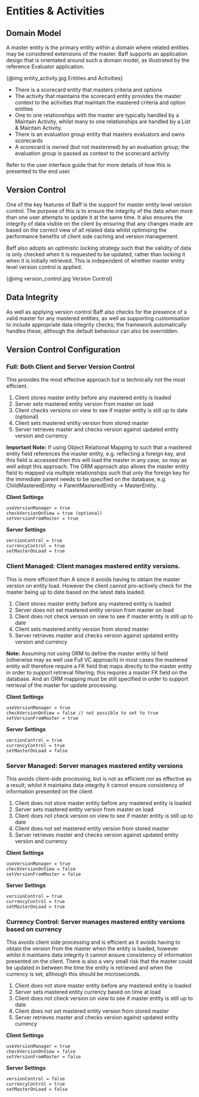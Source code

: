 # Entities & Activities

## Domain Model

A master entity is the primary entity within a domain where related entities may be considered
extensions of the master.  Baff supports an application design that is orientated around such a 
domain model, as illustrated by the reference Evaluator application. 

{@img entity_activity.jpg Entities and Activities}
   
+  There is a scorecard entity that masters criteria and options
+  The activity that maintains the scorecard entity provides the master context to the activities that
maintain the mastered criteria and option entities
+  One to one relationships with the master are typically handled by a Maintain Activity, whilst many to
one relationships are handled by a List & Maintain Activity. 
+  There is an evaluation group entity that masters evaluators and owns scorecards
+  A scorecard is owned (but not masterered) by an evaluation group; the evaluation group is passed as
context to the scorecard activity

Refer to the user interface guide that for more details of how this is presented to the end user.  

## Version Control

One of the key features of Baff is the support for master entity level version control.  The purpose of 
this is to ensure the integrity of the data when more than one user attempts to update it at the same 
time.  It also ensures the integrity of data visible on the client by ensuring that any changes made are 
based on the correct view of all related data whilst optimising the performance benefits of client side 
caching and version management.

Baff also adopts an optimistic locking strategy such that the validity of data is only checked when it is
requested to be updated, rather than locking it when it is initially retrieved.  This is independent of
whether master entity level version control is applied.

{@img version_control.jpg  Version Control}

## Data Integrity

As well as applying version control Baff also checks for the presence of a valid master for any mastered
entities, as well as supporting customisation to include appropriate data integrity checks; the framework
automatically handles these, although the default behaviour can also be overridden.  

## Version Control Configuration

### Full: Both Client and Server Version Control
This provides the most effective approach but is technically not the most efficient.

1.  Client stores master entity before any mastered entity is loaded
2.  Server sets mastered entity version from master on load
3.  Client checks versions on view to see if master entity is still up to date (optional)
4.  Client sets mastered entity version from stored master
5.  Server retrieves master and checks version against updated entity version and currency

**Important Note:** If using Object Relational Mapping to such that a mastered entity field references the master
entity, e.g. reflecting a foreign key, and this field is accessed then this will load the master in any case, so may
as well adopt this approach.  The ORM approach also allows the master entity field to mapped via multiple relationships 
such that only the foreign key for the immediate parent needs to be specified on the database, e.g.
ChildMasteredEntity -> ParentMasteredEntity -> MasterEntity.

**Client Settings** 

    useVersionManager = true
    checkVersionOnView = true (optional)
    setVersionFromMaster = true

**Server Settings**

    versionControl = true
    currencyControl = true
    setMasterOnLoad = true


### Client Managed: Client manages mastered entity versions.
This is more efficient than A since it avoids having to obtain the master version on entity load.  However the client
cannot pro-actively check for the master being up to date based on the latest data loaded.

1.  Client stores master entity before any mastered entity is loaded
2.  Server does not set mastered entity version from master on load
3.  Client does not check version on view to see if master entity is still up to date
4.  Client sets mastered entity version from stored master
5.  Server retrieves master and checks version against updated entity version and currency

**Note:** Assuming not using ORM to define the master entity id field (otherwise may as well use Full VC approach)
in most cases the mastered entity will therefore require a FK field that maps directly to the master entity in order
to support retrieval filtering; this requires a master FK field on the database.  And an ORM mapping must be still
specified in order to support retrieval of the master for update processing.

**Client Settings** 

    useVersionManager = true
    checkVersionOnView = false // not possible to set to true
    setVersionFromMaster = true

**Server Settings**

    versionControl = true
    currencyControl = true
    setMasterOnLoad = false


### Server Managed: Server manages mastered entity versions
This avoids client-side processing, but is not as efficient nor as effective as a result; whilst it maintains data
integrity it cannot ensure consistency of information presented on the client

1.  Client does not store master entity before any mastered entity is loaded
2.  Server sets mastered entity version from master on load
3.  Client does not check version on view to see if master entity is still up to date
4.  Client does not set mastered entity version from stored master
5.  Server retrieves master and checks version against updated entity version and currency

**Client Settings**
 
    useVersionManager = true
    checkVersionOnView = false
    setVersionFromMaster = false

**Server Settings**

    versionControl = true
    currencyControl = true
    setMasterOnLoad = true


### Currency Control: Server manages mastered entity versions based on currency
This avoids client side processing and is efficient as it avoids having to obtain the version from the master when 
the entity is loaded, however whilst it maintains data integrity it cannot ensure consistency of information presented 
on the client.  There is also a very small risk that the master could be updated in between the time the entity
is retrieved and when the currency is set, although this should be microseconds.

1.  Client does not store master entity before any mastered entity is loaded
2.  Server sets mastered entity currency based on time at load
3.  Client does not check version on view to see if master entity is still up to date
4.  Client does not set mastered entity version from stored master
5.  Server retrieves master and checks version against updated entity currency

**Client Settings**
 
    useVersionManager = true
    checkVersionOnView = false
    setVersionFromMaster = false

**Server Settings**

    versionControl = false
    currencyControl = true
    setMasterOnLoad = false
